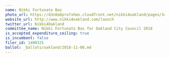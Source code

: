 ```yaml
---
name: Nikki Fortunato Bas
photo_url: https://d3n8a8pro7vhmx.cloudfront.net/nikki4oakland/pages/34/attachments/original/1513124836/NikkiLaunch-December17.png?1513124836
website_url: http://www.nikki4oakland.com/launch
twitter_url: Nikki4Oakland
committee_name: Nikki Fortunato Bas for Oakland City Council 2018
is_accepted_expenditure_ceiling: true
is_incumbent: false
filer_id: 1400325
ballot: _ballots/oakland/2018-11-06.md
---
```

